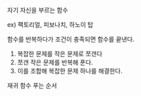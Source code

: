 자기 자신을 부르는 함수

ex) 팩토리얼, 피보나치, 하노이 탑

함수를 반복하다가 조건이 충족되면 함수를 끝낸다.

1. 복잡한 문제를 작은 문제로 쪼갠다
2. 쪼갠 작은 문제를 반복해 푼다.
3. 이를 조합해 복잡한 문제 하나를 해결한다.
    
      
    

재귀 함수 푸는 순서